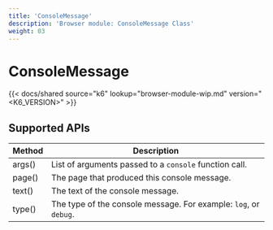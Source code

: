 ```yaml
---
title: 'ConsoleMessage'
description: 'Browser module: ConsoleMessage Class'
weight: 03
---
```


# ConsoleMessage

{{< docs/shared source="k6" lookup="browser-module-wip.md" version="<K6_VERSION>" >}}

## Supported APIs

| Method | Description                                                      |
| ------ | ---------------------------------------------------------------- |
| args() | List of arguments passed to a `console` function call.           |
| page() | The page that produced this console message.                     |
| text() | The text of the console message.                                 |
| type() | The type of the console message. For example: `log`, or `debug`. |
